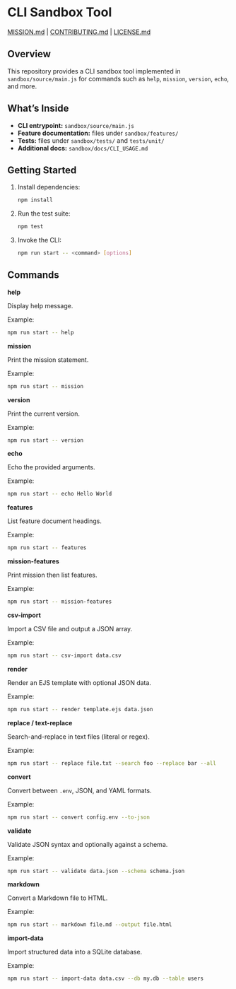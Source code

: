 # CLI Sandbox Tool

[MISSION.md](../../MISSION.md) | [CONTRIBUTING.md](../../CONTRIBUTING.md) | [LICENSE.md](../../LICENSE.md)

## Overview

This repository provides a CLI sandbox tool implemented in `sandbox/source/main.js` for commands such as `help`, `mission`, `version`, `echo`, and more.

## What’s Inside

- **CLI entrypoint:** `sandbox/source/main.js`
- **Feature documentation:** files under `sandbox/features/`
- **Tests:** files under `sandbox/tests/` and `tests/unit/`
- **Additional docs:** `sandbox/docs/CLI_USAGE.md`

## Getting Started

1. Install dependencies:
   ```bash
   npm install
   ```
2. Run the test suite:
   ```bash
   npm test
   ```
3. Invoke the CLI:
   ```bash
   npm run start -- <command> [options]
   ```

## Commands

**help**

Display help message.

Example:  
```bash
npm run start -- help
```

**mission**

Print the mission statement.

Example:  
```bash
npm run start -- mission
```

**version**

Print the current version.

Example:  
```bash
npm run start -- version
```

**echo**

Echo the provided arguments.

Example:  
```bash
npm run start -- echo Hello World
```

**features**

List feature document headings.

Example:  
```bash
npm run start -- features
```

**mission-features**

Print mission then list features.

Example:  
```bash
npm run start -- mission-features
```

**csv-import**

Import a CSV file and output a JSON array.

Example:  
```bash
npm run start -- csv-import data.csv
```

**render**

Render an EJS template with optional JSON data.

Example:  
```bash
npm run start -- render template.ejs data.json
```

**replace / text-replace**

Search-and-replace in text files (literal or regex).

Example:  
```bash
npm run start -- replace file.txt --search foo --replace bar --all
```

**convert**

Convert between `.env`, JSON, and YAML formats.

Example:  
```bash
npm run start -- convert config.env --to-json
```

**validate**

Validate JSON syntax and optionally against a schema.

Example:  
```bash
npm run start -- validate data.json --schema schema.json
```

**markdown**

Convert a Markdown file to HTML.

Example:  
```bash
npm run start -- markdown file.md --output file.html
```

**import-data**

Import structured data into a SQLite database.

Example:  
```bash
npm run start -- import-data data.csv --db my.db --table users
```
